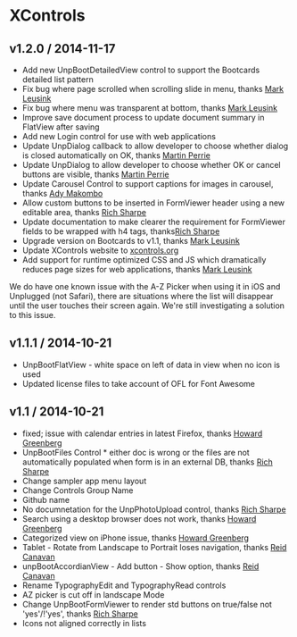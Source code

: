 # XControls

## v1.2.0 / 2014-11-17

* Add new UnpBootDetailedView control to support the Bootcards detailed list pattern
* Fix bug where page scrolled when scrolling slide in menu, thanks [Mark Leusink](https://github.com/markleusink)
* Fix bug where menu was transparent at bottom, thanks [Mark Leusink](https://github.com/markleusink)
* Improve save document process to update document summary in FlatView after saving
* Add new Login control for use with web applications
* Update UnpDialog callback to allow developer to choose whether dialog is closed automatically on OK, thanks [Martin Perrie](https://github.com/martinperrie)
* Update UnpDialog to allow developer to choose whether OK or cancel buttons are visible, thanks [Martin Perrie](https://github.com/martinperrie)
* Update Carousel Control to support captions for images in carousel, thanks [Ady Makombo](https://github.com/adymakombo)
* Allow custom buttons to be inserted in FormViewer header using a new editable area, thanks [Rich Sharpe](https://github.com/richsharpe)
* Update documentation to make clearer the requirement for FormViewer fields to be wrapped with h4 tags, thanks[Rich Sharpe](https://github.com/richsharpe)
* Upgrade version on Bootcards to v1.1, thanks [Mark Leusink](https://github.com/markleusink)
* Update XControls website to [xcontrols.org](http://xcontrols.org)
* Add support for runtime optimized CSS and JS which dramatically reduces page sizes for web applications, thanks [Mark Leusink](https://github.com/markleusink)

We do have one known issue with the A-Z Picker when using it in iOS and Unplugged (not Safari), there are situations where the list will disappear until the user touches their screen again. We're still investigating a solution to this issue.

## v1.1.1 / 2014-10-21

* UnpBootFlatView - white space on left of data in view when no icon is used
* Updated license files to take account of OFL for Font Awesome

## v1.1 / 2014-10-21

* fixed; issue with calendar entries in latest Firefox, thanks [Howard Greenberg](https://github.com/howardtlcc)
* UnpBootFiles Control * either doc is wrong or the files are not automatically populated when form is in an external DB, thanks [Rich Sharpe](https://github.com/richsharpe)
* Change sampler app menu layout
* Change Controls Group Name
* Github name
* No documnetation for the UnpPhotoUpload control, thanks [Rich Sharpe](https://github.com/richsharpe)
* Search using a desktop browser does not work, thanks [Howard Greenberg](https://github.com/howardtlcc)
* Categorized view on iPhone issue, thanks [Howard Greenberg](https://github.com/howardtlcc)
* Tablet - Rotate from Landscape to Portrait loses navigation, thanks [Reid Canavan](https://github.com/reidcanavan)
* unpBootAccordianView - Add button - Show option, thanks [Reid Canavan](https://github.com/reidcanavan)
* Rename TypographyEdit and TypographyRead controls
* AZ picker is cut off in landscape Mode
* Change UnpBootFormViewer to render std buttons on true/false not 'yes'/!'yes', thanks [Rich Sharpe](https://github.com/richsharpe)
* Icons not aligned correctly in lists